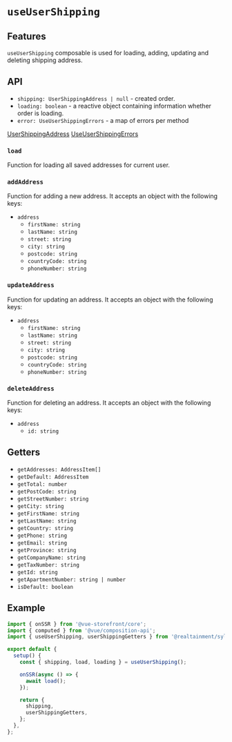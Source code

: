 # `useUserShipping`

## Features

`useUserShipping` composable is used for loading, adding, updating and deleting shipping address.

## API

- `shipping: UserShippingAddress | null` - created order.
- `loading: boolean` - a reactive object containing information whether order is loading.
- `error: UseUserShippingErrors` - a map of errors per method

[UserShippingAddress](../api-client/sylius-api.usershippingaddress.md)
[UseUserShippingErrors](https://docs.vuestorefront.io/v2/reference/api/core.useusershippingerrors.html)

### `load`

Function for loading all saved addresses for current user.

### `addAddress`

Function for adding a new address. It accepts an object with the following keys:

- `address`
  - `firstName: string`
  - `lastName: string`
  - `street: string`
  - `city: string`
  - `postcode: string`
  - `countryCode: string`
  - `phoneNumber: string`

### `updateAddress`

Function for updating an address. It accepts an object with the following keys:

- `address`
  - `firstName: string`
  - `lastName: string`
  - `street: string`
  - `city: string`
  - `postcode: string`
  - `countryCode: string`
  - `phoneNumber: string`

### `deleteAddress`

Function for deleting an address. It accepts an object with the following keys:

- `address`
  - `id: string`

## Getters

- `getAddresses: AddressItem[]`
- `getDefault: AddressItem`
- `getTotal: number`
- `getPostCode: string`
- `getStreetNumber: string`
- `getCity: string`
- `getFirstName: string`
- `getLastName: string`
- `getCountry: string`
- `getPhone: string`
- `getEmail: string`
- `getProvince: string`
- `getCompanyName: string`
- `getTaxNumber: string`
- `getId: string`
- `getApartmentNumber: string | number`
- `isDefault: boolean`

## Example

```js
import { onSSR } from '@vue-storefront/core';
import { computed } from '@vue/composition-api';
import { useUserShipping, userShippingGetters } from '@realtainment/sylius';

export default {
  setup() {
    const { shipping, load, loading } = useUserShipping();

    onSSR(async () => {
      await load();
    });

    return {
      shipping,
      userShippingGetters,
    };
  },
};
```
